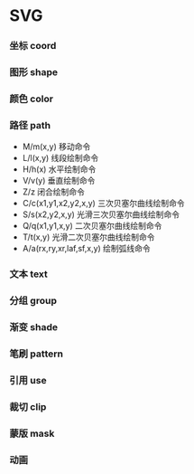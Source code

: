 # SVG

### 坐标 coord

### 图形 shape

### 颜色 color

### 路径 path
* M/m(x,y) 移动命令
* L/l(x,y) 线段绘制命令
* H/h(x) 水平绘制命令
* V/v(y) 垂直绘制命令
* Z/z 闭合绘制命令
* C/c(x1,y1,x2,y2,x,y) 三次贝塞尔曲线绘制命令
* S/s(x2,y2,x,y) 光滑三次贝塞尔曲线绘制命令
* Q/q(x1,y1,x,y) 二次贝塞尔曲线绘制命令
* T/t(x,y) 光滑二次贝塞尔曲线绘制命令
* A/a(rx,ry,xr,laf,sf,x,y) 绘制弧线命令

### 文本 text

### 分组 group

### 渐变 shade

### 笔刷 pattern

### 引用 use

### 裁切 clip 

### 蒙版 mask

### 动画